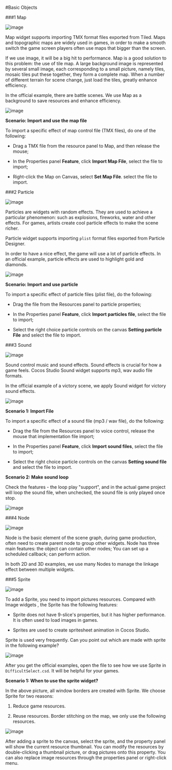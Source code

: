 #Basic Objects

###1 Map
 
![image](res/image001.png)

Map widget supports importing TMX format files exported from Tiled. Maps and topographic maps are widely used in games, in order to make a smooth switch the game screen players often use maps that bigger than the screen. 

If we use image, it will be a big hit to performance. Map is a good solution to this problem: the use of tile map. A large background image is represented by several small image, each corresponding to a small picture, namely tiles, mosaic tiles put these together, they form a complete map. When a number of different terrain for scene change, just load the tiles, greatly enhance efficiency.

In the official example, there are battle scenes. We use Map as a background to save resources and enhance efficiency.  

![image](res/image002.png)

**Scenario: Import and use the map file**

To import a specific effect of map control file (TMX files), do one of the following: 

- Drag a TMX file from the resource panel to Map, and then release the mouse;

- In the Properties panel **Feature**, click **Import Map File**, select the file to import;

- Right-click the Map on Canvas, select **Set Map File**.  select the file to import.
    
###2 Particle

![image](res/image003.png)

Particles are widgets with random effects. They are used to achieve a particular phenomenon: such as explosions, fireworks, water and other effects. For games, artists create cool particle effects to make the scene richer.

Particle widget supports importing `plist` format files exported from Particle Designer. 

In order to have a nice effect, the game will use a lot of particle effects. In an official example, particle effects are used to highlight gold and diamonds.  
 
![image](res/image004.png)

**Scenario: Import and use particle**

To import a specific effect of particle files (plist file), do the following: 

- Drag the file from the Resources panel to particle properties;

- In the Properties panel **Feature**, click **Import particles file**, select the file to import;

- Select the right choice particle controls on the canvas **Setting particle File** and select the file to import.

###3 Sound

![image](res/image005.png)
 
Sound control music and sound effects. Sound effects is crucial for how a game feels. Cocos Studio Sound widget supports mp3, wav audio file formats.

In the official example of a victory scene, we apply Sound widget for victory sound effects. 
 
![image](res/image005.png)

**Scenario 1: Import File**

To import a specific effect of a sound file (mp3 / wav file), do the following: 

- Drag the file from the Resources panel to voice control, release the mouse that implementation file import;

- In the Properties panel **Feature**, click **Import sound files**, select the file to import;

- Select the right choice particle controls on the canvas **Setting sound file** and select the file to import.

**Scenario 2: Make sound loop**

Check the features - the loop play "support", and in the actual game project will loop the sound file, when unchecked, the sound file is only played once stop.

![image](res/image007.png)
 
###4 Node 

![image](res/image008.png)

Node is the basic element of the scene graph, during game production, often need to create parent node to group other widgets. Node has three main features: the object can contain other nodes; You can set up a scheduled callback; can perform action.

In both 2D and 3D examples, we use many Nodes to manage the linkage effect between multiple widgets. 
 
###5 Sprite

![image](res/image010.png)

To add a Sprite, you need to import pictures resources. Compared with Image widgets , the Sprite has the following features:

- Sprite does not have 9-slice's properties, but it has higher performance. It is often used to load images in games. 

- Sprites are used to create spritesheet animation in Cocos Studio. 

Sprite is used very frequently. Can you point out which are made with sprite in the following example?
 
![image](res/image011.png)

After you get the official examples, open the file to see how we use Sprite in `DifficultSelect.csd`. It will be helpful for your games. 

**Scenario 1: When to use the sprite widget?** 

In the above picture, all window borders are created with Sprite. We choose Sprite for two reasons:

1. Reduce game resources. 

2. Reuse resources. Border stitching on the map, we only use the following resources.

![image](res/image012.png)
 
After adding a sprite to the canvas, select the sprite, and the property panel will show the current resource thumbnail. You can modify the resources by double-clicking a thumbnail picture, or drag pictures onto this property. You can also replace image resources through the properties panel or right-click menu.







